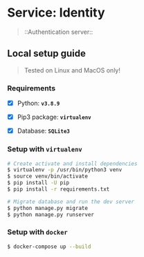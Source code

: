 # Service: Identity
> ::Authentication server::



## Local setup guide
> Tested on Linux and MacOS only!
### Requirements
- [x] Python: **`v3.8.9`**
- [x] Pip3 package: **`virtualenv`**
- [x] Database: **`SQLite3`**



### Setup with `virtualenv`
```bash
# Create activate and install dependencies
$ virtualenv -p /usr/bin/python3 venv
$ source venv/bin/activate
$ pip install -U pip
$ pip install -r requirements.txt

# Migrate database and run the dev server
$ python manage.py migrate
$ python manage.py runserver
```



### Setup with `docker`
```bash
$ docker-compose up --build
```
